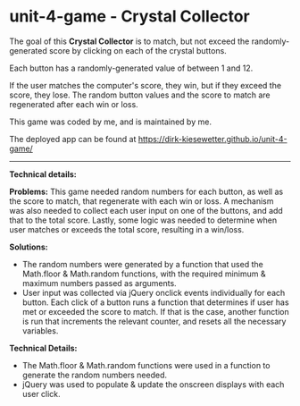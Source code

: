 # unit-4-game - Crystal Collector

The goal of this **Crystal Collector** is to match, but not exceed the randomly-generated score by clicking on each of the crystal buttons. 

Each button has a randomly-generated value of between 1 and 12.

If the user matches the computer's score, they win, but if they exceed the score, they lose. The random button values and the score to match are regenerated after each win or loss.

This game was coded by me, and is maintained by me.

The deployed app can be found at https://dirk-kiesewetter.github.io/unit-4-game/

_____________________________________________________________________________________________
**Technical details:**

**Problems:**
This game needed random numbers for each button, as well as the score to match, that regenerate with each win or loss. A mechanism was also needed to collect each user input on one of the buttons, and add that to the total score. Lastly, some logic was needed to determine when user matches or exceeds the total score, resulting in a win/loss.

**Solutions:**
* The random numbers were generated by a function that used the Math.floor & Math.random functions, with the required minimum & maximum numbers passed as arguments.
* User input was collected via jQuery onclick events individually for each button. Each click of a button runs a function that determines if user has met or exceeded the score to match. If that is the case, another function is run that increments the relevant counter, and resets all the necessary variables.

**Technical Details:**
* The Math.floor & Math.random functions were used in a function to generate the random numbers needed.
* jQuery was used to populate & update the onscreen displays with each user click.